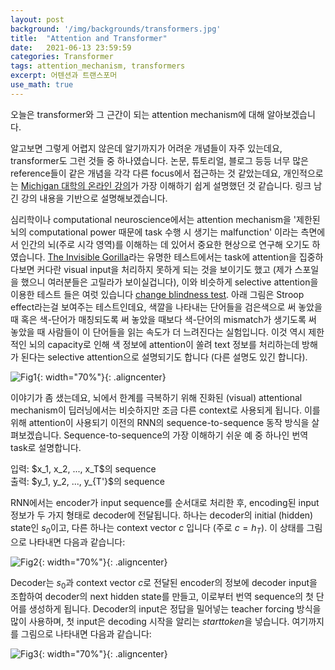 ```yaml
---
layout: post
background: '/img/backgrounds/transformers.jpg'
title:  "Attention and Transformer"
date:   2021-06-13 23:59:59
categories: Transformer
tags: attention_mechanism, transformers
excerpt: 어텐션과 트랜스포머
use_math: true
---
```

오늘은 transformer와 그 근간이 되는 attention mechanism에 대해 알아보겠습니다.

알고보면 그렇게 어렵지 않은데 알기까지가 어려운 개념들이 자주 있는데요, transformer도 그런 것들 중 하나였습니다.
논문, 튜토리얼, 블로그 등등 너무 많은 reference들이 같은 개념을 각각 다른 focus에서 접근하는 것 같았는데요, 개인적으로는 [Michigan 대학의 온라인 강의](https://youtu.be/YAgjfMR9R_M)가 가장 이해하기 쉽게 설명했던 것 같습니다. 링크 남긴 강의 내용을 기반으로 설명해보겠습니다.<br/>


심리학이나 computational neuroscience에서는 attention mechanism을 '제한된 뇌의 computational power 때문에 task 수행 시 생기는 malfunction' 이라는 측면에서 인간의 뇌(주로 시각 영역)를 이해하는 데 있어서 중요한 현상으로 연구해 오기도 하였습니다. [The Invisible Gorilla](https://youtu.be/vJG698U2Mvo)라는 유명한 테스트에서는 task에 attention을 집중하다보면 커다란 visual input을 처리하지 못하게 되는 것을 보이기도 했고 (제가 스포일을 했으니 여러분들은 고릴라가 보이실겁니다), 이와 비슷하게 selective attention을 이용한 테스트 들은 여럿 있습니다 [change blindness test](https://youtu.be/_bnnmWYI0lM). 아래 그림은 Stroop effect라는걸 보여주는 테스트인데요, 색깔을 나타내는 단어들을 검은색으로 써 놓았을 때 혹은 색-단어가 매칭되도록 써 놓았을 때보다 색-단어의 mismatch가 생기도록 써 놓았을 때 사람들이 이 단어들을 읽는 속도가 더 느려진다는 실험입니다. 이것 역시 제한적인 뇌의 capacity로 인해 색 정보에 attention이 쏠려 text 정보를 처리하는데 방해가 된다는 selective attention으로 설명되기도 합니다 (다른 설명도 있긴 합니다).

![Fig1](https://tildacorp.github.io/img/stroop_test.jpg "Stroop Test"){: width="70%"}{: .aligncenter}


이야기가 좀 샜는데요, 뇌에서 한계를 극복하기 위해 진화된 (visual) attentional mechanism이 딥러닝에서는 비슷하지만 조금 다른 context로 사용되게 됩니다. 이를 위해 attention이 사용되기 이전의 RNN의 sequence-to-sequence 동작 방식을 살펴보겠습니다. Sequence-to-sequence의 가장 이해하기 쉬운 예 중 하나인 번역 task로 설명합니다.
<p>
입력: $x_1, x_2, ..., x_T$의 sequence<br />
출력: $y_1, y_2, ..., y_{T'}$의 sequence
</p>

RNN에서는 encoder가 input sequence를 순서대로 처리한 후, encoding된 input 정보가 두 가지 형태로 decoder에 전달됩니다. 하나는 decoder의 initial (hidden) state인 $s_0$이고, 다른 하나는 context vector $c$ 입니다 (주로 $c = h_T$). 이 상태를 그림으로 나타내면 다음과 같습니다:
<!--<p>Encoder: $h_t = f_w(x_t, h_{t-1})$</p>-->
![Fig2](https://tildacorp.github.io/img/seq2seq_rnn_step1.PNG "Seq-to-seq with RNN (after encoding)"){: width="70%"}{: .aligncenter}

Decoder는 $s_0$과 context vector $c$로 전달된 encoder의 정보에 decoder input을 조합하여 decoder의 next hidden state를 만들고, 이로부터 번역 sequence의 첫 단어를 생성하게 됩니다. Decoder의 input은 정답을 밀어넣는 teacher forcing 방식을 많이 사용하며, 첫 input은 decoding 시작을 알리는 $start token$을 넣습니다. 여기까지를 그림으로 나타내면 다음과 같습니다:

![Fig3](https://tildacorp.github.io/img/seq2seq_rnn_step2.PNG "Seq-to-seq with RNN (after decoding the first word)"){: width="70%"}{: .aligncenter}